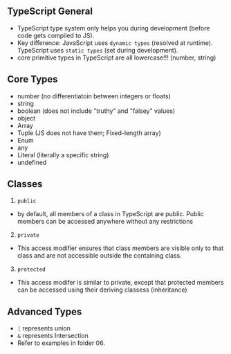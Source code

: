 ## TypeScript General
- TypeScript type system only helps you during development (before code gets compiled to JS).
- Key difference: JavaScript uses `dynamic types` (resolved at runtime). TypeScript uses `static types` (set during development).
- core primitive types in TypeScript are all lowercase!!! (number, string)


## Core Types
- number (no differentiatoin between integers or floats)
- string
- boolean (does not include "truthy" and "falsey" values)
- object
- Array
- Tuple (JS does not have them; Fixed-length array)
- Enum 
- any
- Literal (literally a specific string)
- undefined


## Classes
1. `public`
- by default, all members of a class in TypeScript are public. Public members can be accessed anywhere
without any restrictions

2. `private`
- This access modifier ensures that class members are visible only to that class and are not accessible outside the
containing class.

3. `protected`
- This access modifer is similar to private, except that protected members can be accessed using their deriving classess
(inheritance) 



## Advanced Types
- `|` represents union 
- `&` represents Intersection
- Refer to examples in folder 06.


